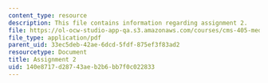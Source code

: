 ```yaml
---
content_type: resource
description: This file contains information regarding assignment 2.
file: https://ol-ocw-studio-app-qa.s3.amazonaws.com/courses/cms-405-media-and-methods-seeing-and-expression-spring-2013/140e8717d28743aeb2b6bb7f0c022833_MITCMS_405S13_assignment2.pdf
file_type: application/pdf
parent_uid: 33ec5deb-42ae-6dcd-5fdf-875ef3f83ad2
resourcetype: Document
title: Assignment 2
uid: 140e8717-d287-43ae-b2b6-bb7f0c022833
---
```

